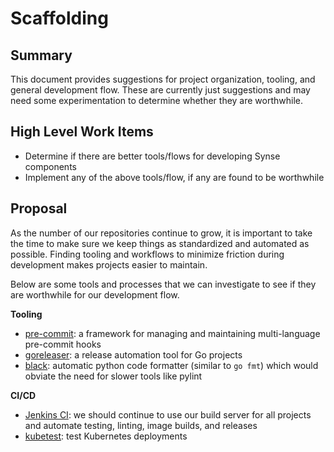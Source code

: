 # Scaffolding
## Summary
This document provides suggestions for project organization, tooling, and general
development flow. These are currently just suggestions and may need some experimentation
to determine whether they are worthwhile.

## High Level Work Items
- Determine if there are better tools/flows for developing Synse components
- Implement any of the above tools/flow, if any are found to be worthwhile

## Proposal
As the number of our repositories continue to grow, it is important to take the time
to make sure we keep things as standardized and automated as possible. Finding tooling
and workflows to minimize friction during development makes projects easier to maintain.

Below are some tools and processes that we can investigate to see if they are worthwhile
for our development flow.

**Tooling**

- [pre-commit](https://pre-commit.com/): a framework for managing and maintaining multi-language
  pre-commit hooks
- [goreleaser](https://goreleaser.com/): a release automation tool for Go projects
- [black](https://github.com/ambv/black): automatic python code formatter (similar to `go fmt`)
  which would obviate the need for slower tools like pylint 

**CI/CD**

- [Jenkins CI](https://build.vio.sh/blue/pipelines): we should continue to use our build server
  for all projects and automate testing, linting, image builds, and releases
- [kubetest](https://github.com/vapor-ware/kubetest): test Kubernetes deployments
